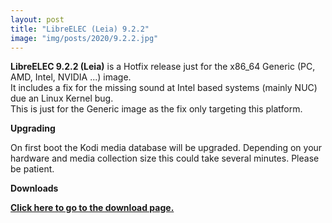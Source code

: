 ```yaml
---
layout: post
title: "LibreELEC (Leia) 9.2.2"
image: "img/posts/2020/9.2.2.jpg"
---
```


**LibreELEC 9.2.2 (Leia)** is a Hotfix release just for the x86\_64 Generic (PC, AMD, Intel, NVIDIA ...) image.  
It includes a fix for the missing sound at Intel based systems (mainly NUC) due an Linux Kernel bug.  
This is just for the Generic image as the fix only targeting this platform.  
  

**Upgrading**

On first boot the Kodi media database will be upgraded. Depending on your hardware and media collection size this could take several minutes. Please be patient.

**Downloads**

[**Click here to go to the download page.**](https://libreelec.tv/downloads_new/)
